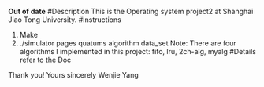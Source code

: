 **Out of date**
#Description
This is the Operating system project2 at Shanghai Jiao Tong University.
#Instructions
1. Make
2. ./simulator pages quatums algorithm data_set
Note: There are four algorithms I implemented in this project:
fifo, lru, 2ch-alg, myalg
#Details
refer to the Doc

Thank you!
Yours sincerely
Wenjie Yang
